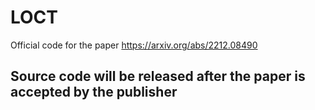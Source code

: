 # LOCT
Official code for the paper https://arxiv.org/abs/2212.08490
## Source code will be released after the paper is accepted by the publisher
